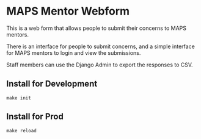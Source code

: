 # MAPS Mentor Webform

This is a web form that allows people to submit their concerns to MAPS mentors.

There is an interface for people to submit concerns, and a simple interface for
MAPS mentors to login and view the submissions.

Staff members can use the Django Admin to export the responses to CSV.

## Install for Development

    make init

## Install for Prod

    make reload
